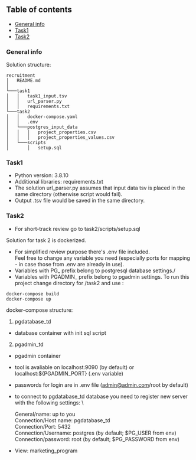 ## Table of contents
* [General info](#general-info)
* [Task1](#task1)
* [Task2](#task2)

### General info
Solution structure:
```
recruitment
│   README.md   
│
└───task1
│   │   task1_input.tsv
│   │   url_parser.py
│   │   requirements.txt
└───task2
│   │   docker-compose.yaml
│   │   .env
│   └───postgres_input_data
│   │   │   project_properties.csv
│   │   │   project_properties_values.csv
│   └───scripts
│       │   setup.sql
```
### Task1
* Python version: 3.8.10
* Additional libraries: requirements.txt
* The solution url_parser.py assumes that input data tsv is placed in the same directory (otherwise script would fail).
* Output .tsv file would be saved in the same directory.

### Task2
* For short-track review go to task2/scripts/setup.sql 

Solution for task 2 is dockerized.
* For simplified review purpose there's .env file included. \
Feel free to change any variable you need (especially ports for mapping - in case those from .env are already in use).
* Variables with PG_ prefix belong to postgresql database settings./
* Variables with PGADMIN_ prefix belong to pgadmin settings.
To run this project change directory for /task2 and use :
```
docker-compose build
docker-compose up
```

docker-compose structure: 
1. pgdatabase_td 
 * database container with init sql script 
2. pgadmin_td 
 * pgadmin container
 * tool is avaliable on localhost:9090 (by default) or localhost:${PGADMIN_PORT} (.env variable)
 * passwords for login are in .env file (admin@admin.com/root by default)
 * to connect to pgdatabase_td database you need to register new server with the following settings: \

    General/name: up to you \
    Connection/Host name: pgdatabase_td \
    Connection/Port: 5432 \
    Connection/Username: postgres (by default; $PG_USER from env) \
    Connection/password: root (by default; $PG_PASSWORD from env) 
 

 * View: marketing_program
    

 

